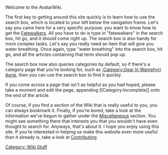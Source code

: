 Welcome to the AvatarWiki.

The first key to getting around this site quickly is to learn how to use
the search box, which is located to your left below the navigation
frame. Let's say you came here for a very specific purpose: you want to
know how to get the [Fatewalkers](Fatewalkers "wikilink"). All you have
to do is type in "fatewalkers" in the search box, hit go, and it should
come right up. The search box is also handy for more complex tasks.
Let's say you really need an item that will give you water breathing.
Once again, type "water breathing" into the search box, hit go, and all
the articles containing that term should pop up.

The search box now also queries categories by default, so if there's a
category page that you're looking for, such as [:Category:Gear In
Wamphyri Aerie](:Category:Gear_In_Wamphyri_Aerie "wikilink"), then you
can use the search box to find it quickly.

If you come across a page that isn't as helpful as you had hoped, please
take a moment and edit the page, appending \[\[Category:Incomplete\]\]
onto the end of the article.

Of course, if you find a section of the Wiki that is really useful to
you, you can always bookmark it. Finally, if you're bored, take a look
at the information we've begun to gather under the
[Miscellaneous](:Category:Miscellaneous "wikilink") section. You might
see something there that interests you that you wouldn't have even
thought to search for. Anyways, that's about it. I hope you enjoy using
this site. If you're interested in helping us make this website even
more useful than it already is, take a look at
[Contributing](Contributing "wikilink")

[Category: Wiki Stuff](Category:_Wiki_Stuff "wikilink")
